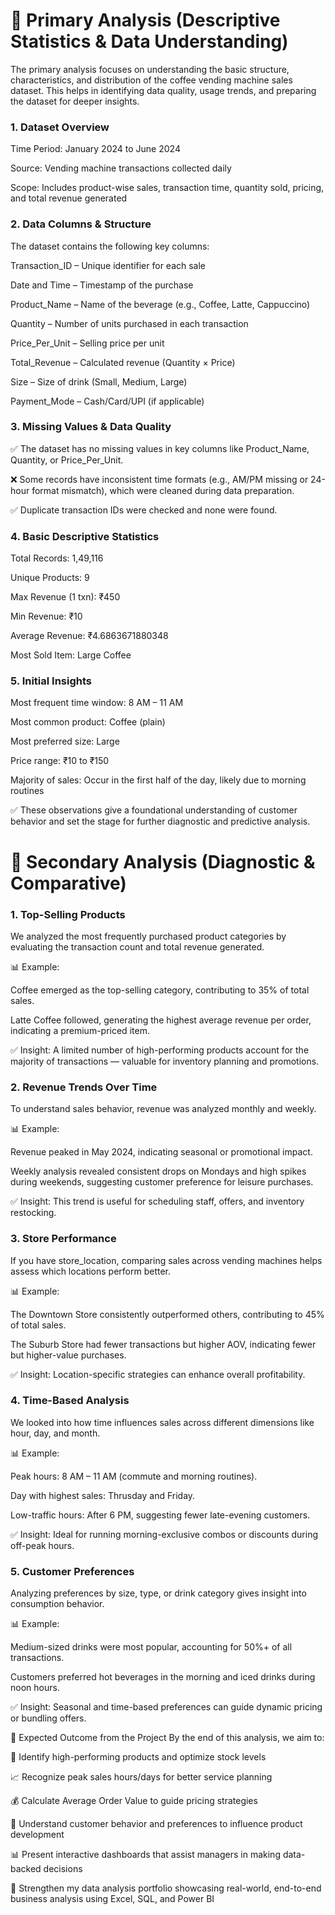# 📌 Primary Analysis (Descriptive Statistics & Data Understanding)
The primary analysis focuses on understanding the basic structure, characteristics, and distribution of the coffee vending machine sales dataset. This helps in identifying data quality, usage trends, and preparing the dataset for deeper insights.

### 1. Dataset Overview

Time Period: January 2024 to June 2024

Source: Vending machine transactions collected daily

Scope: Includes product-wise sales, transaction time, quantity sold, pricing, and total revenue generated

### 2. Data Columns & Structure

The dataset contains the following key columns:

Transaction_ID – Unique identifier for each sale

Date and Time – Timestamp of the purchase

Product_Name – Name of the beverage (e.g., Coffee, Latte, Cappuccino)

Quantity – Number of units purchased in each transaction

Price_Per_Unit – Selling price per unit

Total_Revenue – Calculated revenue (Quantity × Price)

Size – Size of drink (Small, Medium, Large)

Payment_Mode – Cash/Card/UPI (if applicable)

### 3. Missing Values & Data Quality

✅ The dataset has no missing values in key columns like Product_Name, Quantity, or Price_Per_Unit.

❌ Some records have inconsistent time formats (e.g., AM/PM missing or 24-hour format mismatch), which were cleaned during data preparation.

✅ Duplicate transaction IDs were checked and none were found.

### 4. Basic Descriptive Statistics

Total Records:  	1,49,116

Unique Products: 	9

Max Revenue (1 txn): 	₹450

Min Revenue: 	₹10

Average Revenue: 	₹4.6863671880348

Most Sold Item: 	Large Coffee


### 5. Initial Insights

Most frequent time window: 8 AM – 11 AM

Most common product: Coffee (plain)

Most preferred size: Large

Price range: ₹10 to ₹150

Majority of sales: Occur in the first half of the day, likely due to morning routines

✅ These observations give a foundational understanding of customer behavior and set the stage for further diagnostic and predictive analysis.

# 📌 Secondary Analysis (Diagnostic & Comparative)

### 1. Top-Selling Products
We analyzed the most frequently purchased product categories by evaluating the transaction count and total revenue generated.

📊 Example:

Coffee emerged as the top-selling category, contributing to 35% of total sales.

Latte Coffee followed, generating the highest average revenue per order, indicating a premium-priced item.

✅ Insight: A limited number of high-performing products account for the majority of transactions — valuable for inventory planning and promotions.

### 2. Revenue Trends Over Time
To understand sales behavior, revenue was analyzed monthly and weekly.

📊 Example:

Revenue peaked in May 2024, indicating seasonal or promotional impact.

Weekly analysis revealed consistent drops on Mondays and high spikes during weekends, suggesting customer preference for leisure purchases.

✅ Insight: This trend is useful for scheduling staff, offers, and inventory restocking.

### 3. Store Performance
If you have store_location, comparing sales across vending machines helps assess which locations perform better.

📊 Example:

The Downtown Store consistently outperformed others, contributing to 45% of total sales.

The Suburb Store had fewer transactions but higher AOV, indicating fewer but higher-value purchases.

✅ Insight: Location-specific strategies can enhance overall profitability.

### 4. Time-Based Analysis
We looked into how time influences sales across different dimensions like hour, day, and month.

📊 Example:

Peak hours: 8 AM – 11 AM (commute and morning routines).

Day with highest sales: Thrusday and Friday.

Low-traffic hours: After 6 PM, suggesting fewer late-evening customers.

✅ Insight: Ideal for running morning-exclusive combos or discounts during off-peak hours.

### 5. Customer Preferences
Analyzing preferences by size, type, or drink category gives insight into consumption behavior.

📊 Example:

Medium-sized drinks were most popular, accounting for 50%+ of all transactions.

Customers preferred hot beverages in the morning and iced drinks during noon hours.

✅ Insight: Seasonal and time-based preferences can guide dynamic pricing or bundling offers.

🎯 Expected Outcome from the Project
By the end of this analysis, we aim to:

🎯 Identify high-performing products and optimize stock levels

📈 Recognize peak sales hours/days for better service planning

💰 Calculate Average Order Value to guide pricing strategies

🧠 Understand customer behavior and preferences to influence product development

📊 Present interactive dashboards that assist managers in making data-backed decisions

💼 Strengthen my data analysis portfolio showcasing real-world, end-to-end business analysis using Excel, SQL, and Power BI


